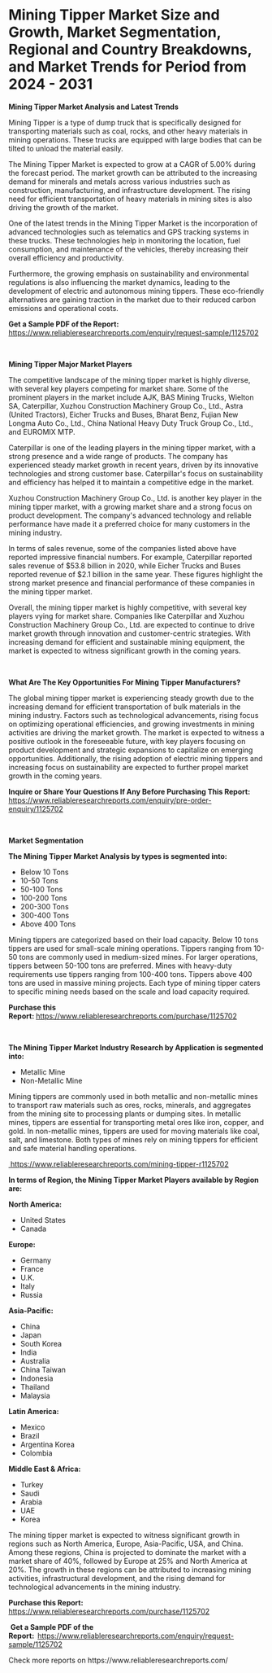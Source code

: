 <p><h1>Mining Tipper Market Size and Growth, Market Segmentation, Regional and Country Breakdowns, and Market Trends for Period from 2024 -  2031</h1></p><p><strong>Mining Tipper Market Analysis and Latest Trends</strong></p>
<p><p>Mining Tipper is a type of dump truck that is specifically designed for transporting materials such as coal, rocks, and other heavy materials in mining operations. These trucks are equipped with large bodies that can be tilted to unload the material easily.</p><p>The Mining Tipper Market is expected to grow at a CAGR of 5.00% during the forecast period. The market growth can be attributed to the increasing demand for minerals and metals across various industries such as construction, manufacturing, and infrastructure development. The rising need for efficient transportation of heavy materials in mining sites is also driving the growth of the market.</p><p>One of the latest trends in the Mining Tipper Market is the incorporation of advanced technologies such as telematics and GPS tracking systems in these trucks. These technologies help in monitoring the location, fuel consumption, and maintenance of the vehicles, thereby increasing their overall efficiency and productivity.</p><p>Furthermore, the growing emphasis on sustainability and environmental regulations is also influencing the market dynamics, leading to the development of electric and autonomous mining tippers. These eco-friendly alternatives are gaining traction in the market due to their reduced carbon emissions and operational costs.</p></p>
<p><strong>Get a Sample PDF of the Report:&nbsp;</strong> <a href="https://www.reliableresearchreports.com/enquiry/request-sample/1125702">https://www.reliableresearchreports.com/enquiry/request-sample/1125702</a></p>
<p>&nbsp;</p>
<p><strong>Mining Tipper Major Market Players</strong></p>
<p><p>The competitive landscape of the mining tipper market is highly diverse, with several key players competing for market share. Some of the prominent players in the market include AJK, BAS Mining Trucks, Wielton SA, Caterpillar, Xuzhou Construction Machinery Group Co., Ltd., Astra (United Tractors), Eicher Trucks and Buses, Bharat Benz, Fujian New Longma Auto Co., Ltd., China National Heavy Duty Truck Group Co., Ltd., and EUROMIX MTP.</p><p>Caterpillar is one of the leading players in the mining tipper market, with a strong presence and a wide range of products. The company has experienced steady market growth in recent years, driven by its innovative technologies and strong customer base. Caterpillar's focus on sustainability and efficiency has helped it to maintain a competitive edge in the market.</p><p>Xuzhou Construction Machinery Group Co., Ltd. is another key player in the mining tipper market, with a growing market share and a strong focus on product development. The company's advanced technology and reliable performance have made it a preferred choice for many customers in the mining industry.</p><p>In terms of sales revenue, some of the companies listed above have reported impressive financial numbers. For example, Caterpillar reported sales revenue of $53.8 billion in 2020, while Eicher Trucks and Buses reported revenue of $2.1 billion in the same year. These figures highlight the strong market presence and financial performance of these companies in the mining tipper market.</p><p>Overall, the mining tipper market is highly competitive, with several key players vying for market share. Companies like Caterpillar and Xuzhou Construction Machinery Group Co., Ltd. are expected to continue to drive market growth through innovation and customer-centric strategies. With increasing demand for efficient and sustainable mining equipment, the market is expected to witness significant growth in the coming years.</p></p>
<p>&nbsp;</p>
<p><strong>What Are The Key Opportunities For Mining Tipper Manufacturers?</strong></p>
<p><p>The global mining tipper market is experiencing steady growth due to the increasing demand for efficient transportation of bulk materials in the mining industry. Factors such as technological advancements, rising focus on optimizing operational efficiencies, and growing investments in mining activities are driving the market growth. The market is expected to witness a positive outlook in the foreseeable future, with key players focusing on product development and strategic expansions to capitalize on emerging opportunities. Additionally, the rising adoption of electric mining tippers and increasing focus on sustainability are expected to further propel market growth in the coming years.</p></p>
<p><strong>Inquire or Share Your Questions If Any Before Purchasing This Report:</strong> <a href="https://www.reliableresearchreports.com/enquiry/pre-order-enquiry/1125702">https://www.reliableresearchreports.com/enquiry/pre-order-enquiry/1125702</a></p>
<p>&nbsp;</p>
<p><strong>Market Segmentation</strong></p>
<p><strong>The Mining Tipper Market Analysis by types is segmented into:</strong></p>
<p><ul><li>Below 10 Tons</li><li>10-50 Tons</li><li>50-100 Tons</li><li>100-200 Tons</li><li>200-300 Tons</li><li>300-400 Tons</li><li>Above 400 Tons</li></ul></p>
<p><p>Mining tippers are categorized based on their load capacity. Below 10 tons tippers are used for small-scale mining operations. Tippers ranging from 10-50 tons are commonly used in medium-sized mines. For larger operations, tippers between 50-100 tons are preferred. Mines with heavy-duty requirements use tippers ranging from 100-400 tons. Tippers above 400 tons are used in massive mining projects. Each type of mining tipper caters to specific mining needs based on the scale and load capacity required.</p></p>
<p><strong>Purchase this Report:&nbsp;</strong><a href="https://www.reliableresearchreports.com/purchase/1125702">https://www.reliableresearchreports.com/purchase/1125702</a></p>
<p>&nbsp;</p>
<p><strong>The Mining Tipper Market Industry Research by Application is segmented into:</strong></p>
<p><ul><li>Metallic Mine</li><li>Non-Metallic Mine</li></ul></p>
<p><p>Mining tippers are commonly used in both metallic and non-metallic mines to transport raw materials such as ores, rocks, minerals, and aggregates from the mining site to processing plants or dumping sites. In metallic mines, tippers are essential for transporting metal ores like iron, copper, and gold. In non-metallic mines, tippers are used for moving materials like coal, salt, and limestone. Both types of mines rely on mining tippers for efficient and safe material handling operations.</p></p>
<p><a href="https://www.reliableresearchreports.com/mining-tipper-r1125702">&nbsp;https://www.reliableresearchreports.com/mining-tipper-r1125702</a></p>
<p><strong>In terms of Region, the Mining Tipper Market Players available by Region are:</strong></p>
<p>
    <p> <strong> North America: </strong>
        <ul>
            <li>United States</li>
            <li>Canada</li>
        </ul>
        </p> 
    <p> <strong> Europe: </strong>
        <ul>
            <li>Germany</li>
            <li>France</li>
            <li>U.K.</li>
            <li>Italy</li>
            <li>Russia</li>
        </ul>
        </p> 
    <p> <strong> Asia-Pacific: </strong>
        <ul>
            <li>China</li>
            <li>Japan</li>
            <li>South Korea</li>
            <li>India</li>
            <li>Australia</li>
            <li>China Taiwan</li>
            <li>Indonesia</li>
            <li>Thailand</li>
            <li>Malaysia</li>
        </ul>
        </p> 
    <p> <strong> Latin America: </strong>
        <ul>
            <li>Mexico</li>
            <li>Brazil</li>
            <li>Argentina Korea</li>
            <li>Colombia</li>
        </ul>
        </p> 
    <p> <strong> Middle East & Africa: </strong>
        <ul>
            <li>Turkey</li>
            <li>Saudi</li>
            <li>Arabia</li>
            <li>UAE</li>
            <li>Korea</li>
        </ul>
    </p>
    </p>
<p><p>The mining tipper market is expected to witness significant growth in regions such as North America, Europe, Asia-Pacific, USA, and China. Among these regions, China is projected to dominate the market with a market share of 40%, followed by Europe at 25% and North America at 20%. The growth in these regions can be attributed to increasing mining activities, infrastructural development, and the rising demand for technological advancements in the mining industry.</p></p>
<p><strong>Purchase this Report: </strong><a href="https://www.reliableresearchreports.com/purchase/1125702">https://www.reliableresearchreports.com/purchase/1125702</a></p>
<p>&nbsp;<strong>Get a Sample PDF of the Report:&nbsp;&nbsp;</strong><a href="https://www.reliableresearchreports.com/enquiry/request-sample/1125702">https://www.reliableresearchreports.com/enquiry/request-sample/1125702</a></p>
<p><strong></strong></p>
<p>Check more reports on https://www.reliableresearchreports.com/</p>